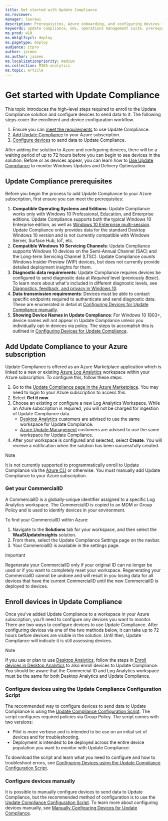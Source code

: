 ```yaml
---
title: Get started with Update Compliance
ms.reviewer: 
manager: laurawi
description: Prerequisites, Azure onboarding, and configuring devices for Update Compliance 
keywords: update compliance, oms, operations management suite, prerequisites, requirements, updates, upgrades, antivirus, antimalware, signature, log analytics, wdav
ms.prod: w10
ms.mktglfcycl: deploy
ms.pagetype: deploy
audience: itpro
author: jaimeo
ms.author: jaimeo
ms.localizationpriority: medium
ms.collection: M365-analytics
ms.topic: article
---
```


# Get started with Update Compliance

This topic introduces the high-level steps required to enroll to the Update Compliance solution and configure devices to send data to it. The following steps cover the enrollment and device configuration workflow.

1. Ensure you can [meet the requirements](#update-compliance-prerequisites) to use Update Compliance.
2. [Add Update Compliance](#add-update-compliance-to-your-azure-subscription) to your Azure subscription.
3. [Configure devices](#enroll-devices-in-update-compliance) to send data to Update Compliance.

After adding the solution to Azure and configuring devices, there will be a waiting period of up to 72 hours before you can begin to see devices in the solution. Before or as devices appear, you can learn how to [Use Update Compliance](update-compliance-using.md) to monitor Windows Updates and Delivery Optimization.

## Update Compliance prerequisites

Before you begin the process to add Update Compliance to your Azure subscription, first ensure you can meet the prerequisites:

1. **Compatible Operating Systems and Editions**: Update Compliance works only with Windows 10 Professional, Education, and Enterprise editions. Update Compliance supports both the typical Windows 10 Enterprise edition, as well as [Windows 10 Enterprise multi-session](https://docs.microsoft.com/azure/virtual-desktop/windows-10-multisession-faq). Update Compliance only provides data for the standard Desktop Windows 10 version and is not currently compatible with Windows Server, Surface Hub, IoT, etc.
2. **Compatible Windows 10 Servicing Channels**: Update Compliance supports Windows 10 devices on the Semi-Annual Channel (SAC) and the Long-term Servicing Channel (LTSC). Update Compliance *counts* Windows Insider Preview (WIP) devices, but does not currently provide detailed deployment insights for them.
3. **Diagnostic data requirements**: Update Compliance requires devices be configured to send diagnostic data at *Required* level (previously *Basic*). To learn more about what's included in different diagnostic levels, see [Diagnostics, feedback, and privacy in Windows 10](https://support.microsoft.com/help/4468236/diagnostics-feedback-and-privacy-in-windows-10-microsoft-privacy).
4. **Data transmission requirements**: Devices must be able to contact specific endpoints required to authenticate and send diagnostic data. These are enumerated in detail at [Configuring Devices for Update Compliance manually](update-compliance-configuration-manual.md).
5. **Showing Device Names in Update Compliance**: For Windows 10 1803+, device names will not appear in Update Compliance unless you individually opt-in devices via policy. The steps to accomplish this is outlined in [Configuring Devices for Update Compliance](update-compliance-configuration-manual.md).

## Add Update Compliance to your Azure subscription

Update Compliance is offered as an Azure Marketplace application which is linked to a new or existing [Azure Log Analytics](https://docs.microsoft.com/azure/log-analytics/query-language/get-started-analytics-portal) workspace within your Azure subscription. To configure this, follow these steps:

1. Go to the [Update Compliance page in the Azure Marketplace](https://azuremarketplace.microsoft.com/marketplace/apps/Microsoft.WaaSUpdateInsights?tab=Overview). You may need to login to your Azure subscription to access this.
2. Select **Get it now**.
3. Choose an existing or configure a new Log Analytics Workspace. While an Azure subscription is required, you will not be charged for ingestion of Update Compliance data.
   - [Desktop Analytics](https://docs.microsoft.com/sccm/desktop-analytics/overview) customers are advised to use the same workspace for Update Compliance.
   - [Azure Update Management](https://docs.microsoft.com/azure/automation/automation-update-management) customers are advised to use the same workspace for Update Compliance.
4. After your workspace is configured and selected, select **Create**. You will receive a notification when the solution has been successfully created.

> [!NOTE]
> It is not currently supported to programmatically enroll to Update Compliance via the [Azure CLI](https://docs.microsoft.com/cli/azure) or otherwise. You must manually add Update Compliance to your Azure subscription.

### Get your CommercialID

A CommercialID is a globally-unique identifier assigned to a specific Log Analytics workspace. The CommercialID is copied to an MDM or Group Policy and is used to identify devices in your environment.

To find your CommercialID within Azure:

1. Navigate to the **Solutions** tab for your workspace, and then select the **WaaSUpdateInsights** solution.
2. From there, select the Update Compliance Settings page on the navbar.
3. Your CommercialID is available in the settings page.

> [!IMPORTANT]
> Regenerate your CommercialID only if your original ID can no longer be used or if you want to completely reset your workspace. Regenerating your CommercialID cannot be undone and will result in you losing data for all devices that have the current CommercialID until the new CommercialID is deployed to devices.

## Enroll devices in Update Compliance

Once you've added Update Compliance to a workspace in your Azure subscription, you'll need to configure any devices you want to monitor. There are two ways to configure devices to use Update Compliance. After configuring devices via one of the two methods below, it can take up to 72 hours before devices are visible in the solution. Until then, Update Compliance will indicate it is still assessing devices.

> [!NOTE]
> If you use or plan to use [Desktop Analytics](https://docs.microsoft.com/mem/configmgr/desktop-analytics/overview), follow the steps in [Enroll devices in Desktop Analytics](https://docs.microsoft.com/mem/configmgr/desktop-analytics/enroll-devices) to also enroll devices to Update Compliance. You should be aware that the Commercial ID and Log Analytics workspace must be the same for both Desktop Analytics and Update Compliance.

### Configure devices using the Update Compliance Configuration Script

The recommended way to configure devices to send data to Update Compliance is using the [Update Compliance Configuration Script](update-compliance-configuration-script.md). The script configures required policies via Group Policy. The script comes with two versions:

- Pilot is more verbose and is intended to be use on an initial set of devices and for troubleshooting.
- Deployment is intended to be deployed across the entire device population you want to monitor with Update Compliance.  

To download the script and learn what you need to configure and how to troubleshoot errors, see [Configuring Devices using the Update Compliance Configuration Script](update-compliance-configuration-script.md).

### Configure devices manually

It is possible to manually configure devices to send data to Update Compliance, but the recommended method of configuration is to use the [Update Compliance Configuration Script](update-compliance-configuration-script.md). To learn more about configuring devices manually, see [Manually Configuring Devices for Update Compliance](update-compliance-configuration-manual.md).
